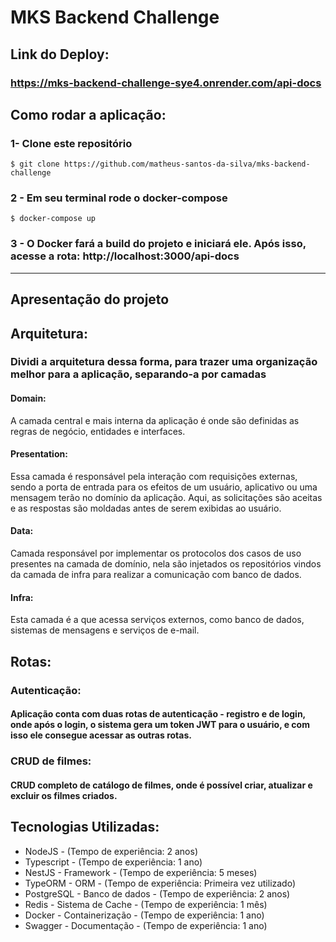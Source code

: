 # MKS Backend Challenge

## Link do Deploy:

### https://mks-backend-challenge-sye4.onrender.com/api-docs

## Como rodar a aplicação:

### 1- Clone este repositório

```
$ git clone https://github.com/matheus-santos-da-silva/mks-backend-challenge
```

### 2 - Em seu terminal rode o docker-compose

```
$ docker-compose up
```

### 3 - O Docker fará a build do projeto e iniciará ele. Após isso, acesse a rota: **http://localhost:3000/api-docs**

---

## Apresentação do projeto

## Arquitetura:

### Dividi a arquitetura dessa forma, para trazer uma organização melhor para a aplicação, separando-a por camadas

#### **Domain:**

A camada central e mais interna da aplicação é onde são definidas as regras de negócio, entidades e interfaces.

#### **Presentation:**

Essa camada é responsável pela interação com requisições externas, sendo a porta de entrada para os efeitos de um usuário, aplicativo ou uma mensagem terão no domínio da aplicação. Aqui, as solicitações são aceitas e as respostas são moldadas antes de serem exibidas ao usuário.

#### **Data:**

Camada responsável por implementar os protocolos dos casos de uso presentes na camada de domínio, nela são injetados os repositórios vindos da camada de infra para realizar a comunicação com banco de dados.

#### **Infra:**

Esta camada é a que acessa serviços externos, como banco de dados, sistemas de mensagens e serviços de e-mail.

## Rotas:

### Autenticação:

#### Aplicação conta com duas rotas de autenticação - registro e de login, onde após o login, o sistema gera um token JWT para o usuário, e com isso ele consegue acessar as outras rotas.

### CRUD de filmes:

#### CRUD completo de catálogo de filmes, onde é possível criar, atualizar e excluir os filmes criados.

## Tecnologias Utilizadas:

- NodeJS - (Tempo de experiência: 2 anos)
- Typescript - (Tempo de experiência: 1 ano)
- NestJS - Framework - (Tempo de experiência: 5 meses)
- TypeORM - ORM - (Tempo de experiência: Primeira vez utilizado)
- PostgreSQL - Banco de dados - (Tempo de experiência: 2 anos)
- Redis - Sistema de Cache - (Tempo de experiência: 1 mês)
- Docker - Containerização - (Tempo de experiência: 1 ano)
- Swagger - Documentação - (Tempo de experiência: 1 ano)
